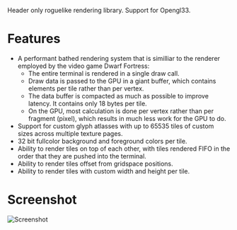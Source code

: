 Header only roguelike rendering library. Support for Opengl33.

# Features
 * A performant bathed rendering system that is similliar to the renderer employed by the video game Dwarf Fortress:
	* The entire terminal is rendered in a single draw call.
	* Draw data is passed to the GPU in a giant buffer, which contains elements per tile rather than per vertex.
	* The data buffer is compacted as much as possible to improve latency. It contains only 18 bytes per tile.
	* On the GPU, most calculation is done per vertex rather than per fragment (pixel), which results in much less work for the GPU to do.
 * Support for custom glyph atlasses with up to 65535 tiles of custom sizes across multiple texture pages.
 * 32 bit fullcolor background and foreground colors per tile.
 * Ability to render tiles on top of each other, with tiles rendered FIFO in the order that they are pushed into the terminal.
 * Ability to render tiles offset from gridspace positions.
 * Ability to render tiles with custom width and height per tile.
# Screenshot
![Screenshot](https://user-images.githubusercontent.com/60055347/162460417-d6114d2f-2386-4eae-ad15-e2db4062a078.png)
